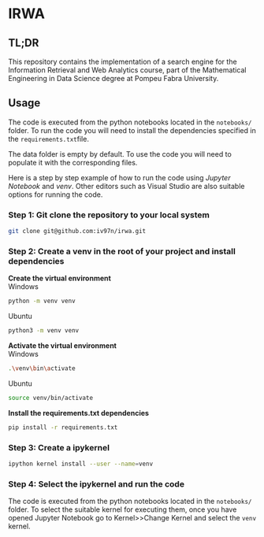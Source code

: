 # IRWA


## TL;DR
This repository contains the implementation of a search engine for the Information Retrieval and Web Analytics course, 
part of the Mathematical Engineering in Data Science degree at Pompeu Fabra University.

## Usage
The code is executed from the python notebooks located in the ``notebooks/`` folder. To run the code you will need to install the dependencies specified in the ``requirements.txt``file.  

The data folder is empty by default. To use the code you will need to populate it with the corresponding files.

Here is a step by step example of how to run the code using _Jupyter Notebook_ and _venv_. Other editors such as Visual Studio are also suitable options for running the code.

### Step 1: Git clone the repository to your local system
```bash
git clone git@github.com:iv97n/irwa.git
```
### Step 2: Create a venv in the root of your project and install dependencies

**Create the virtual environment**  
Windows
```bash
python -m venv venv
```
Ubuntu
```bash
python3 -m venv venv
```
**Activate the virtual environment**  
Windows
```bash
.\venv\bin\activate
```
Ubuntu
```bash
source venv/bin/activate
```
**Install the requirements.txt dependencies**
```bash
pip install -r requirements.txt
```

### Step 3: Create a ipykernel
```bash
ipython kernel install --user --name=venv
```
### Step 4: Select the ipykernel and run the code
The code is executed from the python notebooks located in the ``notebooks/`` folder. To select the suitable kernel for 
executing them, once you have opened Jupyter Notebook go to Kernel>>Change Kernel and select the ``venv`` kernel.